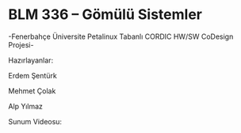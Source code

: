 # BLM 336 – Gömülü Sistemler
-Fenerbahçe Üniversite Petalinux Tabanlı CORDIC HW/SW CoDesign Projesi-

Hazırlayanlar:

Erdem Şentürk

Mehmet Çolak

Alp Yılmaz

Sunum Videosu:
